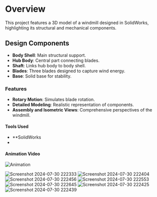 # **Overview**

This project features a 3D model of a windmill designed in SolidWorks, highlighting its structural and mechanical components.

## **Design Components**

- **Body Shell**: Main structural support.
- **Hub Body**: Central part connecting blades.
- **Shaft**: Links hub body to body shell.
- **Blades**: Three blades designed to capture wind energy.
- **Base**: Solid base for stability.

### **Features**

- **Rotary Motion**: Simulates blade rotation.
- **Detailed Modeling**: Realistic representation of components.
- **Assembly and Isometric Views**: Comprehensive perspectives of the windmill.

#### **Tools Used**

- **SolidWorks
- 
#### **Animation Video**
![Animation](https://github.com/user-attachments/assets/439b1475-cc29-4e66-9083-5303172f418b)

![Screenshot 2024-07-30 222333](https://github.com/user-attachments/assets/b5a444c4-b706-48fe-a335-a58b46bb4ca3)
![Screenshot 2024-07-30 222404](https://github.com/user-attachments/assets/f7257995-4474-4b89-81c7-b38a9ec0855d)
![Screenshot 2024-07-30 222456](https://github.com/user-attachments/assets/baefb296-a814-4b24-9708-8112130e3fc0)
![Screenshot 2024-07-30 222553](https://github.com/user-attachments/assets/9468abcc-1304-4fbb-8a09-281b81f90de7)
![Screenshot 2024-07-30 222645](https://github.com/user-attachments/assets/e7a4379d-dd71-47e8-bf30-02c7693d13b6)
![Screenshot 2024-07-30 222425](https://github.com/user-attachments/assets/ccca6235-51df-4d6f-97fb-a3c4628c7a4b)
![Screenshot 2024-07-30 222439](https://github.com/user-attachments/assets/bd23e592-e3a2-4f62-adb9-1efd6dbc59fc)
